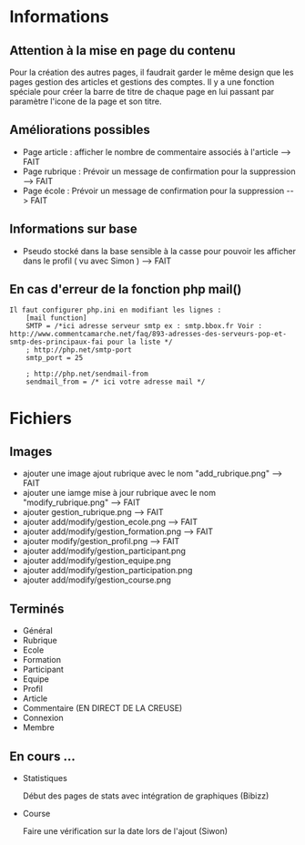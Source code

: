 # Informations

## Attention à la mise en page du contenu

Pour la création des autres pages, il faudrait garder le même design que les pages gestion des articles et gestions des comptes.
Il y a une fonction spéciale pour créer la barre de titre de chaque page en lui passant par paramètre l'icone de la page et son titre.

## Améliorations possibles

* Page article : afficher le nombre de commentaire associés à l'article --> FAIT
* Page rubrique : Prévoir un message de confirmation pour la suppression --> FAIT
* Page école : Prévoir un message de confirmation pour la suppression --> FAIT
	
## Informations sur base

* Pseudo stocké dans la base sensible à la casse pour pouvoir les afficher dans le profil ( vu avec Simon ) --> FAIT
	
## En cas d'erreur de la fonction php mail()

	Il faut configurer php.ini en modifiant les lignes :
		[mail function]
		SMTP = /*ici adresse serveur smtp ex : smtp.bbox.fr Voir : http://www.commentcamarche.net/faq/893-adresses-des-serveurs-pop-et-smtp-des-principaux-fai pour la liste */
		; http://php.net/smtp-port
		smtp_port = 25

		; http://php.net/sendmail-from
		sendmail_from = /* ici votre adresse mail */


# Fichiers

## Images

* ajouter une image ajout rubrique avec le nom "add_rubrique.png" --> FAIT
* ajouter une iamge mise à jour rubrique avec le nom "modify_rubrique.png" --> FAIT
* ajouter gestion_rubrique.png --> FAIT
* ajouter add/modify/gestion_ecole.png --> FAIT
* ajouter add/modify/gestion_formation.png --> FAIT
* ajouter modify/gestion_profil.png --> FAIT
* ajouter add/modify/gestion_participant.png
* ajouter add/modify/gestion_equipe.png
* ajouter add/modify/gestion_participation.png
* ajouter add/modify/gestion_course.png

## Terminés

* Général
* Rubrique
* Ecole
* Formation
* Participant
* Equipe
* Profil
* Article
* Commentaire (EN DIRECT DE LA CREUSE)
* Connexion
* Membre

## En cours ...

* Statistiques

	Début des pages de stats avec intégration de graphiques (Bibizz)

* Course

	Faire une vérification sur la date lors de l'ajout (Siwon)
